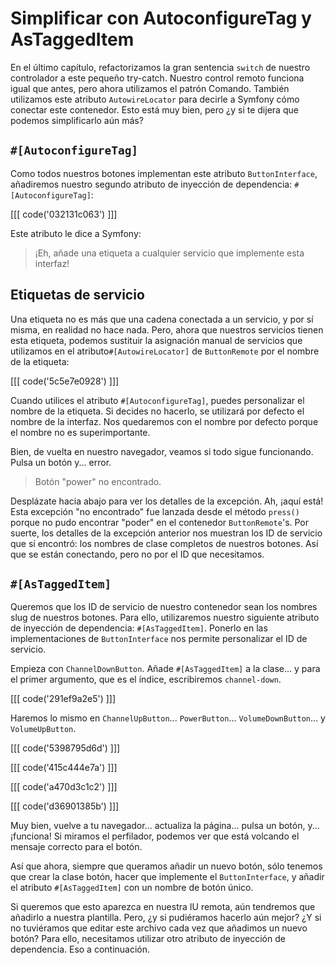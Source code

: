 # Simplificar con AutoconfigureTag y AsTaggedItem

En el último capítulo, refactorizamos la gran sentencia `switch` de nuestro controlador a este pequeño try-catch. Nuestro control remoto funciona igual que antes, pero ahora utilizamos el patrón Comando. También utilizamos este atributo `AutowireLocator` para decirle a Symfony cómo conectar este contenedor. Esto está muy bien, pero ¿y si te dijera que podemos simplificarlo aún más?

## `#[AutoconfigureTag]`

Como todos nuestros botones implementan este atributo `ButtonInterface`, añadiremos nuestro segundo atributo de inyección de dependencia: `#[AutoconfigureTag]`:

[[[ code('032131c063') ]]]

Este atributo le dice a Symfony:

> ¡Eh, añade una etiqueta a cualquier servicio que implemente esta interfaz!

## Etiquetas de servicio

Una etiqueta no es más que una cadena conectada a un servicio, y por sí misma, en realidad no hace nada. Pero, ahora que nuestros servicios tienen esta etiqueta, podemos sustituir la asignación manual de servicios que utilizamos en el atributo`#[AutowireLocator]` de `ButtonRemote` por el nombre de la etiqueta:

[[[ code('5c5e7e0928') ]]]

Cuando utilices el atributo `#[AutoconfigureTag]`, puedes personalizar el nombre de la etiqueta. Si decides no hacerlo, se utilizará por defecto el nombre de la interfaz. Nos quedaremos con el nombre por defecto porque el nombre no es superimportante.

Bien, de vuelta en nuestro navegador, veamos si todo sigue funcionando. Pulsa un botón y... error.

> Botón "power" no encontrado.

Desplázate hacia abajo para ver los detalles de la excepción. Ah, ¡aquí está! Esta excepción "no encontrado" fue lanzada desde el método `press()` porque no pudo encontrar "poder" en el contenedor `ButtonRemote`'s. Por suerte, los detalles de la excepción anterior nos muestran los ID de servicio que sí encontró: los nombres de clase completos de nuestros botones. Así que se están conectando, pero no por el ID que necesitamos.

## `#[AsTaggedItem]`

Queremos que los ID de servicio de nuestro contenedor sean los nombres slug de nuestros botones. Para ello, utilizaremos nuestro siguiente atributo de inyección de dependencia: `#[AsTaggedItem]`. Ponerlo en las implementaciones de `ButtonInterface` nos permite personalizar el ID de servicio.

Empieza con `ChannelDownButton`. Añade `#[AsTaggedItem]` a la clase... y para el primer argumento, que es el índice, escribiremos `channel-down`.

[[[ code('291ef9a2e5') ]]]

Haremos lo mismo en `ChannelUpButton`... `PowerButton`... `VolumeDownButton`... y `VolumeUpButton`.

[[[ code('5398795d6d') ]]]

[[[ code('415c444e7a') ]]]

[[[ code('a470d3c1c2') ]]]

[[[ code('d36901385b') ]]]

Muy bien, vuelve a tu navegador... actualiza la página... pulsa un botón, y... ¡funciona! Si miramos el perfilador, podemos ver que está volcando el mensaje correcto para el botón.

Así que ahora, siempre que queramos añadir un nuevo botón, sólo tenemos que crear la clase botón, hacer que implemente el `ButtonInterface`, y añadir el atributo `#[AsTaggedItem]` con un nombre de botón único.

Si queremos que esto aparezca en nuestra IU remota, aún tendremos que añadirlo a nuestra plantilla. Pero, ¿y si pudiéramos hacerlo aún mejor? ¿Y si no tuviéramos que editar este archivo cada vez que añadimos un nuevo botón? Para ello, necesitamos utilizar otro atributo de inyección de dependencia. Eso a continuación.
